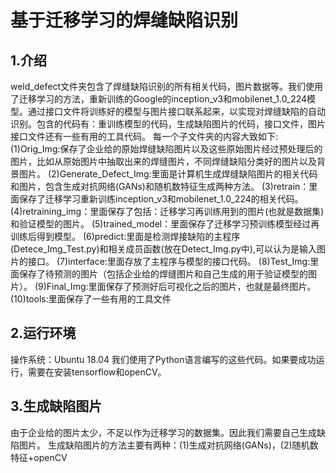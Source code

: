 # 基于迁移学习的焊缝缺陷识别

## 1.介绍

weld_defect文件夹包含了焊缝缺陷识别的所有相关代码，图片数据等。我们使用了迁移学习的方法，重新训练的Google的inception_v3和mobilenet_1.0_224模型。通过接口文件将训练好的模型与图片接口联系起来，以实现对焊缝缺陷的自动识别。包含的代码有：重训练模型的代码，生成缺陷图片的代码，接口文件，图片接口文件还有一些有用的工具代码。
每一个子文件夹的内容大致如下:
(1)Orig_Img:保存了企业给的原始焊缝缺陷图片以及这些原始图片经过预处理后的图片，比如从原始图片中抽取出来的焊缝图片，不同焊缝缺陷分类好的图片以及背景图片。
(2)Generate_Defect_Img:里面是计算机生成焊缝缺陷图片的相关代码和图片，包含生成对抗网络(GANs)和随机数特征生成两种方法。
(3)retrain：里面保存了迁移学习重新训练inception_v3和mobilenet_1.0_224的相关代码。
(4)retraining_img：里面保存了包括：迁移学习再训练用到的图片(也就是数据集)和验证模型的图片。
(5)trained_model：里面保存了迁移学习预训练模型经过再训练后得到模型。
(6)predict:里面是检测焊接缺陷的主程序(Detece_Img_Test.py)和相关成员函数(放在Detect_Img.py中),可以认为是输入图片的接口。
(7)interface:里面存放了主程序与模型的接口代码。
(8)Test_Img:里面保存了待预测的图片（包括企业给的焊缝图片和自己生成的用于验证模型的图片）。
(9)Final_Img:里面保存了预测好后可视化之后的图片，也就是最终图片。
(10)tools:里面保存了一些有用的工具文件


## 2.运行环境

操作系统：Ubuntu 18.04
我们使用了Python语言编写的这些代码。如果要成功运行，需要在安装tensorflow和openCV。


## 3.生成缺陷图片

由于企业给的图片太少，不足以作为迁移学习的数据集。因此我们需要自己生成缺陷图片。
生成缺陷图片的方法主要有两种：(1)生成对抗网络(GANs)，(2)随机数特征+openCV
